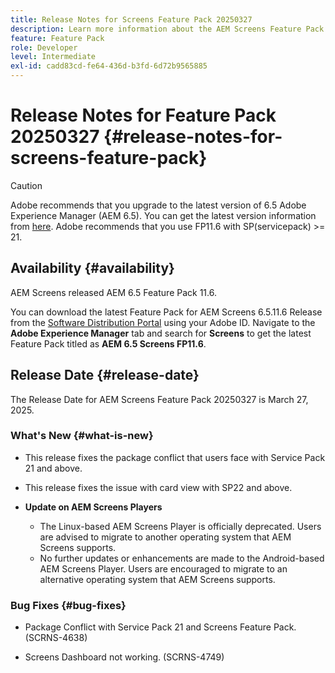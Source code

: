 ```yaml
---
title: Release Notes for Screens Feature Pack 20250327
description: Learn more information about the AEM Screens Feature Pack 20250327 that was released on March 27, 2025.
feature: Feature Pack
role: Developer
level: Intermediate
exl-id: cadd83cd-fe64-436d-b3fd-6d72b9565885
---
```

# Release Notes for Feature Pack 20250327 {#release-notes-for-screens-feature-pack}

 >[!CAUTION]
 >Adobe recommends that you upgrade to the latest version of 6.5 Adobe Experience Manager (AEM 6.5). You can get the latest version information from [here](https://experienceleague.adobe.com/en/docs/experience-manager-65/content/release-notes/release-notes).
 >Adobe recommends that you use FP11.6 with SP(servicepack) >= 21.

## Availability {#availability}

 AEM Screens released AEM 6.5 Feature Pack 11.6.

 You can download the latest Feature Pack for AEM Screens 6.5.11.6 Release from the [Software Distribution Portal](https://experience.adobe.com/#/downloads/content/software-distribution/en/aem.html) using your Adobe ID. Navigate to the **Adobe Experience Manager** tab and search for **Screens** to get the latest Feature Pack titled as **AEM 6.5 Screens FP11.6**.

## Release Date {#release-date}

 The Release Date for AEM Screens Feature Pack 20250327 is March 27, 2025.

### What's New {#what-is-new}

* This release fixes the package conflict that users face with Service Pack 21 and above.

* This release fixes the issue with card view with SP22 and above.

* **Update on AEM Screens Players**
    * The Linux-based AEM Screens Player is officially deprecated. Users are advised to migrate to another operating system that AEM Screens supports.
    * No further updates or enhancements are made to the Android-based AEM Screens Player. Users are encouraged to migrate to an alternative operating system that AEM Screens supports.

### Bug Fixes {#bug-fixes}

* Package Conflict with Service Pack 21 and Screens Feature Pack. (SCRNS-4638)

* Screens Dashboard not working. (SCRNS-4749)
